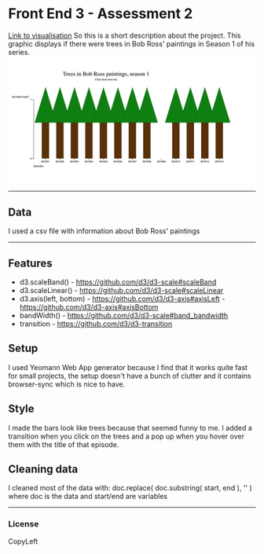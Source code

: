 # Front End 3 - Assessment 2
[Link to visualisation](https://meesrutten.github.io/fe3-assessment-2/)
So this is a short description about the project.
This graphic displays if there were trees in Bob Ross' paintings in Season 1 of his series.
![Image of my barchart](chart.png)
***
## Data
I used a csv file with information about Bob Ross' paintings

***
## Features
- d3.scaleBand() - https://github.com/d3/d3-scale#scaleBand
- d3.scaleLinear() - https://github.com/d3/d3-scale#scaleLinear
-  d3.axis(left, bottom) - https://github.com/d3/d3-axis#axisLeft - https://github.com/d3/d3-axis#axisBottom
- bandWidth() - https://github.com/d3/d3-scale#band_bandwidth
- transition - https://github.com/d3/d3-transition

## Setup
I used Yeomann Web App generator because I find that it works quite fast for small projects, the setup doesn't have a bunch of clutter and it contains browser-sync which is nice to have.

## Style
I made the bars look like trees because that seemed funny to me. I added a transition when you click on the trees and a pop up when you hover over them with the title of that episode.

## Cleaning data
I cleaned most of the data with:
doc.replace( doc.substring( start, end ), '' )
where doc is the data and start/end are variables

***
### License
CopyLeft

